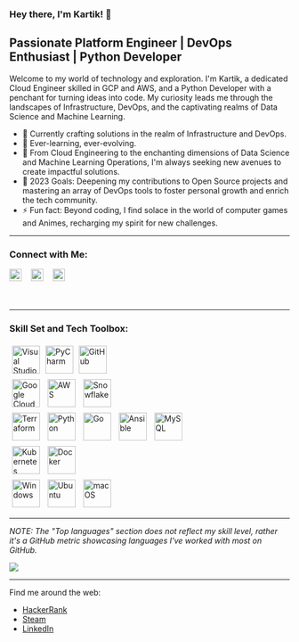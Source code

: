 ### Hey there, I'm Kartik! 👋

## Passionate Platform Engineer | DevOps Enthusiast | Python Developer

Welcome to my world of technology and exploration. I'm Kartik, a dedicated Cloud Engineer skilled in GCP and AWS, and a Python Developer with a penchant for turning ideas into code. My curiosity leads me through the landscapes of Infrastructure, DevOps, and the captivating realms of Data Science and Machine Learning.

- 🔭 Currently crafting solutions in the realm of Infrastructure and DevOps.
- 🌱 Ever-learning, ever-evolving.
- 👯 From Cloud Engineering to the enchanting dimensions of Data Science and Machine Learning Operations, I'm always seeking new avenues to create impactful solutions.
- 🥅 2023 Goals: Deepening my contributions to Open Source projects and mastering an array of DevOps tools to foster personal growth and enrich the tech community.
- ⚡ Fun fact: Beyond coding, I find solace in the world of computer games and Animes, recharging my spirit for new challenges.

---

### Connect with Me:

<div>
    <a href="https://www.hackerrank.com/say_rox?hr_r=1" style="display:inline-block; margin-right: 10px;">
        <img align="left" width="22px" src="https://cdn4.iconfinder.com/data/icons/logos-and-brands/512/160_Hackerrank_logo_logos-512.png" />
    </a>
    <a href="https://steamcommunity.com/profiles/76561198376698043/" style="display:inline-block; margin-right: 10px;">
        <img align="left" width="22px" src="https://cdn.icon-icons.com/icons2/2407/PNG/512/steam_icon_146047.png" />
    </a>
    <a href="https://www.linkedin.com/in/kartik-raj-89762616b/" style="display:inline-block; margin-right: 10px;">
        <img align="left" width="22px" src="https://cdn.icon-icons.com/icons2/555/PNG/512/linkedin_icon-icons.com_53609.png" />
    </a>
</div>

<br />
<br />

---


### Skill Set and Tech Toolbox:

<div style="display: flex; flex-wrap: wrap;">
    <a href="https://code.visualstudio.com/" style="display:inline-block; margin: 5px;">
        <img alt="Visual Studio Code" width="50px" src="https://cdn.icon-icons.com/icons2/3053/PNG/128/microsoft_visual_studio_code_alt_macos_bigsur_icon_189952.png" />
    </a>
    <a href="https://www.jetbrains.com/pycharm/" style="display:inline-block; margin: 5px;">
        <img alt="PyCharm" width="50px" src="https://img.icons8.com/color/240/000000/pycharm.png" />
    </a>
   
   <a href="https://github.com/" style="display:inline-block; margin: 5px;">
        <img alt="GitHub" width="50px" src="https://cdn.icon-icons.com/icons2/1907/PNG/128/iconfinder-github-4555889_121361.png" />
    </a>
 
</div>

<div>
    <a href="https://cloud.google.com/" style="display:inline-block; margin: 5px;">
        <img alt="Google Cloud" width="50px" src="https://cdn.icon-icons.com/icons2/2699/PNG/128/google_cloud_logo_icon_171058.png" />
    </a>
    <a href="https://aws.amazon.com/" style="display:inline-block; margin: 5px;">
        <img alt="AWS" width="50px" src="https://img.icons8.com/color/48/000000/amazon-web-services.png" />
    </a>
    <a href="https://www.snowflake.com/" style="display:inline-block; margin: 5px;">
        <img alt="Snowflake" width="50px" src="https://cdn.icon-icons.com/icons2/964/PNG/512/snowflake_icon-icons.com_74649.png" />
    </a>

</div>

<div>
     <a href="https://www.terraform.io/" style="display:inline-block; margin: 5px;">
        <img alt="Terraform" width="50px" src="https://cdn.icon-icons.com/icons2/2107/PNG/128/file_type_terraform_icon_130125.png" />
    </a>
    <a href="https://www.python.org/" style="display:inline-block; margin: 5px;">
        <img alt="Python" width="50px" src="https://img.icons8.com/color/240/000000/python.png" />
    </a>
     <a href="https://golang.org/" style="display:inline-block; margin: 5px;">
        <img alt="Go" width="50px" src="https://img.icons8.com/color/48/000000/golang.png" />
    </a>
  <a href="https://www.ansible.com/" style="display:inline-block; margin: 5px;">
        <img alt="Ansible" width="50px" src="https://cdn.icon-icons.com/icons2/2148/PNG/512/ansible_icon_132595.png" />
    </a>
    <a href="https://dev.mysql.com/" style="display:inline-block; margin: 5px;">
        <img alt="MySQL" width="50px" src="https://cdn.icon-icons.com/icons2/273/PNG/256/icon_sql_256_30046.png" />
    </a>
  
</div>

<div>
  
  <a href="https://kubernetes.io/" style="display:inline-block; margin: 5px;">
        <img alt="Kubernetes" width="50px" src="https://cdn.icon-icons.com/icons2/2699/PNG/512/kubernetes_logo_icon_168359.png" />
    </a>
    <a href="https://www.docker.com/" style="display:inline-block; margin: 5px;">
        <img alt="Docker" width="50px" src="https://cdn.icon-icons.com/icons2/2415/PNG/128/docker_plain_wordmark_logo_icon_146555.png" />
    </a>
</div>

<div>
    <a href="https://www.microsoft.com/en-us/windows" style="display:inline-block; margin: 5px;">
        <img alt="Windows" width="50px" src="https://img.icons8.com/color/240/000000/windows-10.png" />
    </a>
    <a href="https://ubuntu.com/" style="display:inline-block; margin: 5px;">
        <img alt="Ubuntu" width="50px" src="https://img.icons8.com/color/96/000000/ubuntu--v1.png" />
    </a>
    <a href="https://developer.apple.com/macos/" style="display:inline-block; margin: 5px;">
        <img alt="macOS" width="50px" src="https://img.icons8.com/officel/160/000000/mac-logo.png" />
    </a>
</div>

---


_NOTE: The "Top languages" section does not reflect my skill level, rather it's a GitHub metric showcasing languages I've worked with most on GitHub._

<a href="https://github.com/rajkartik">
  <img align="center" src="https://github-readme-stats-sigma-five.vercel.app/api/top-langs/?username=rajkartik&theme=react&line_height=40&hide=css" />
</a>

---

Find me around the web:

- [HackerRank][HackerRank]
- [Steam][Steam]
- [LinkedIn][linkedin]

[Steam]: https://steamcommunity.com/profiles/76561198376698043/
[linkedin]: https://www.linkedin.com/in/kartik-raj-89762616b/
[HackerRank]: https://www.hackerrank.com/say_rox?hr_r=1

<!-- Steam-Stats start -->
<!--![Steam Summary](https://github.com/rajkartik/rajkartik/blob/main/assets/steam_summary.png)
![Recently Played Games](https://github.com/rajkartik/rajkartik/blob/main/assets/recently_played_games.png)
<!-- Steam-Stats end -->

